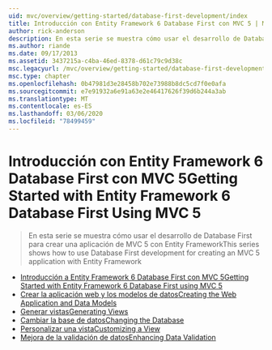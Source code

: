 ```yaml
---
uid: mvc/overview/getting-started/database-first-development/index
title: Introducción con Entity Framework 6 Database First con MVC 5 | Microsoft Docs
author: rick-anderson
description: En esta serie se muestra cómo usar el desarrollo de Database First para crear una aplicación de MVC 5 con Entity Framework
ms.author: riande
ms.date: 09/17/2013
ms.assetid: 3437215a-c4ba-46ed-8378-d61c79c9d38c
msc.legacyurl: /mvc/overview/getting-started/database-first-development
msc.type: chapter
ms.openlocfilehash: 0b47981d3e28458b702e73988b8dc5cd7f0e0afa
ms.sourcegitcommit: e7e91932a6e91a63e2e46417626f39d6b244a3ab
ms.translationtype: MT
ms.contentlocale: es-ES
ms.lasthandoff: 03/06/2020
ms.locfileid: "78499459"
---
```

# <a name="getting-started-with-entity-framework-6-database-first-using-mvc-5"></a><span data-ttu-id="1691c-103">Introducción con Entity Framework 6 Database First con MVC 5</span><span class="sxs-lookup"><span data-stu-id="1691c-103">Getting Started with Entity Framework 6 Database First Using MVC 5</span></span>

> <span data-ttu-id="1691c-104">En esta serie se muestra cómo usar el desarrollo de Database First para crear una aplicación de MVC 5 con Entity Framework</span><span class="sxs-lookup"><span data-stu-id="1691c-104">This series shows how to use Database First development for creating an MVC 5 application with Entity Framework</span></span>

- [<span data-ttu-id="1691c-105">Introducción a Entity Framework 6 Database First con MVC 5</span><span class="sxs-lookup"><span data-stu-id="1691c-105">Getting Started with Entity Framework 6 Database First using MVC 5</span></span>](setting-up-database.md)
- [<span data-ttu-id="1691c-106">Crear la aplicación web y los modelos de datos</span><span class="sxs-lookup"><span data-stu-id="1691c-106">Creating the Web Application and Data Models</span></span>](creating-the-web-application.md)
- [<span data-ttu-id="1691c-107">Generar vistas</span><span class="sxs-lookup"><span data-stu-id="1691c-107">Generating Views</span></span>](generating-views.md)
- [<span data-ttu-id="1691c-108">Cambiar la base de datos</span><span class="sxs-lookup"><span data-stu-id="1691c-108">Changing the Database</span></span>](changing-the-database.md)
- [<span data-ttu-id="1691c-109">Personalizar una vista</span><span class="sxs-lookup"><span data-stu-id="1691c-109">Customizing a View</span></span>](customizing-a-view.md)
- [<span data-ttu-id="1691c-110">Mejora de la validación de datos</span><span class="sxs-lookup"><span data-stu-id="1691c-110">Enhancing Data Validation</span></span>](enhancing-data-validation.md)
